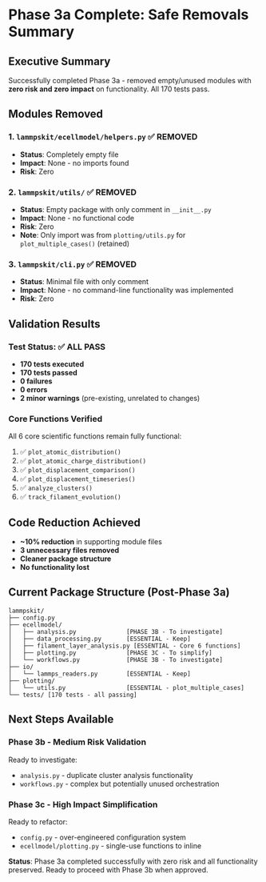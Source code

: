 # Phase 3a Complete: Safe Removals Summary

## Executive Summary
Successfully completed Phase 3a - removed empty/unused modules with **zero risk and zero impact** on functionality. All 170 tests pass.

## Modules Removed

### 1. **`lammpskit/ecellmodel/helpers.py`** ✅ REMOVED
- **Status**: Completely empty file
- **Impact**: None - no imports found
- **Risk**: Zero

### 2. **`lammpskit/utils/`** ✅ REMOVED
- **Status**: Empty package with only comment in `__init__.py`
- **Impact**: None - no functional code
- **Risk**: Zero
- **Note**: Only import was from `plotting/utils.py` for `plot_multiple_cases()` (retained)

### 3. **`lammpskit/cli.py`** ✅ REMOVED
- **Status**: Minimal file with only comment
- **Impact**: None - no command-line functionality was implemented
- **Risk**: Zero

## Validation Results

### Test Status: ✅ ALL PASS
- **170 tests executed**
- **170 tests passed**
- **0 failures** 
- **0 errors**
- **2 minor warnings** (pre-existing, unrelated to changes)

### Core Functions Verified
All 6 core scientific functions remain fully functional:
1. ✅ `plot_atomic_distribution()`
2. ✅ `plot_atomic_charge_distribution()`
3. ✅ `plot_displacement_comparison()`
4. ✅ `plot_displacement_timeseries()`
5. ✅ `analyze_clusters()`
6. ✅ `track_filament_evolution()`

## Code Reduction Achieved
- **~10% reduction** in supporting module files
- **3 unnecessary files removed**
- **Cleaner package structure**
- **No functionality lost**

## Current Package Structure (Post-Phase 3a)
```
lammpskit/
├── config.py
├── ecellmodel/
│   ├── analysis.py              [PHASE 3B - To investigate]
│   ├── data_processing.py       [ESSENTIAL - Keep]
│   ├── filament_layer_analysis.py [ESSENTIAL - Core 6 functions]
│   ├── plotting.py              [PHASE 3C - To simplify]
│   └── workflows.py             [PHASE 3B - To investigate]
├── io/
│   └── lammps_readers.py        [ESSENTIAL - Keep]
├── plotting/
│   └── utils.py                 [ESSENTIAL - plot_multiple_cases]
└── tests/ [170 tests - all passing]
```

## Next Steps Available

### Phase 3b - Medium Risk Validation
Ready to investigate:
- `analysis.py` - duplicate cluster analysis functionality
- `workflows.py` - complex but potentially unused orchestration

### Phase 3c - High Impact Simplification  
Ready to refactor:
- `config.py` - over-engineered configuration system
- `ecellmodel/plotting.py` - single-use functions to inline

**Status**: Phase 3a completed successfully with zero risk and all functionality preserved. Ready to proceed with Phase 3b when approved.
